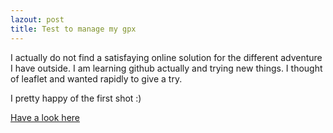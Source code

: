 ```yaml
---
lazout: post
title: Test to manage my gpx
---
```


I actually do not find a satisfaying online solution for the different adventure I have outside.
I am learning github actually and trying new things.
I thought of leaflet and wanted rapidly to give a try.

I pretty happy of the first shot :) 

[Have a look here](../leaflet.html)
